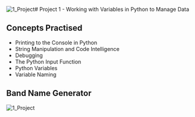 ![1_Project](https://github.com/user-attachments/assets/9de2f301-c9e9-4dac-ad5f-4f96fd4ce091)# Project 1 - Working with Variables in Python to Manage Data
## Concepts Practised
- Printing to the Console in Python
- String Manipulation and Code Intelligence
- Debugging
- The Python Input Function
- Python Variables
- Variable Naming
## Band Name Generator
![1_Project](https://github.com/user-attachments/assets/de1273a4-5b5a-4860-93e1-54401dd808ce)

